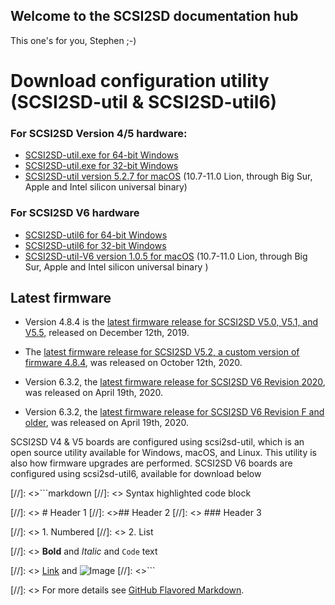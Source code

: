 ## Welcome to the SCSI2SD documentation hub

This one's for you, Stephen ;-)

# Download configuration utility (SCSI2SD-util & SCSI2SD-util6)

### For SCSI2SD Version 4/5 hardware:
- [SCSI2SD-util.exe for 64-bit Windows](http://scsi2sd.com/v5/files/v4.8.4-hardware-v5.2/windows/64bit/scsi2sd-util.exe)
- [SCSI2SD-util.exe for 32-bit Windows](http://scsi2sd.com/v5/files/v4.8.4-hardware-v5.2/windows/32bit/scsi2sd-util.exe)
- [SCSI2SD-util version 5.2.7 for macOS](http://github.com/rabbitholecomputing/SCSI2SD/releases/download/5.2.7/SCSI2SD-util.app.zip) (10.7-11.0 Lion, through Big Sur, Apple and Intel silicon universal binary)

### For SCSI2SD V6 hardware

- [SCSI2SD-util6 for 64-bit Windows](http://scsi2sd.com/v6/files/latest/windows/32bit/scsi2sd-util6-x86-6.3.2.zip)
- [SCSI2SD-util6 for 32-bit Windows](http://scsi2sd.com/v6/files/latest/windows/64bit/scsi2sd-util6-x64-6.3.2.zip)
- [SCSI2SD-util-V6 version 1.0.5 for macOS](http://github.com/rabbitholecomputing/SCSI2SD-util-V6/releases/download/1.0.5/SCSI2SD-util-v6.app.zip) (10.7-11.0 Lion, through Big Sur, Apple and Intel silicon universal binary )

## Latest firmware

- Version 4.8.4 is the [latest firmware release for SCSI2SD V5.0, V5.1, and V5.5](http://scsi2sd.com/v5/files/v4.8.4/firmware/firmware_bundle-v4.8.04.scsi2sd), released on December 12th, 2019.

- The [latest firmware release for SCSI2SD V5.2, a custom version of firmware 4.8.4](http://scsi2sd.com/v5/files/v4.8.4-hardware-v5.2/firmware/SCSI2SD-V52.cyacd), was released on October 12th, 2020.

- Version 6.3.2, the [latest firmware release for SCSI2SD V6 Revision 2020](https://www.scsi2sd.com/v6/files/latest/firmware.V6.2020.dfu), was released on April 19th, 2020.

- Version 6.3.2, the [latest firmware release for SCSI2SD V6 Revision F and older](https://www.scsi2sd.com/v6/files/latest/firmware.V6.revF.dfu), was released on April 19th, 2020.

SCSI2SD V4 & V5 boards are configured using scsi2sd-util, which is an open source utility available for Windows, macOS, and Linux. This utility is also how firmware upgrades are performed. 
SCSI2SD V6 boards are configured using scsi2sd-util6, available for download below



[//]: <>```markdown
[//]: <> Syntax highlighted code block

[//]: <> # Header 1
[//]: <>## Header 2
[//]: <> ### Header 3

[//]: <> 1. Numbered
[//]: <> 2. List

[//]: <> **Bold** and _Italic_ and `Code` text

[//]: <> [Link](url) and ![Image](src)
[//]: <>```

[//]: <> For more details see [GitHub Flavored Markdown](https://guides.github.com/features/mastering-markdown/).
